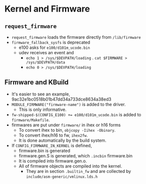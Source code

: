 Kernel and Firmware
===================

## `request_firmware`

- `request_firmware` loads the firmware directly from `/lib/firmware`
- `firmware_fallback_sysfs` is deprecated
  - e100 asks for `e100/d101m_ucode.bin`
  - udev receives an event and
    - `echo 1 > /sys/$DEVPATH/loading`
    . `cat $FIRMWARE > /sys/$DEVPATH/data`
    - `echo 0 > /sys/$DEVPATH/loading`

## Firmware and KBuild

* It's easier to see an example, 9ac32e1bc0518b01b47dd34a733dce8634a38ed3
* `MODULE_FIRMWARE("firmware-name")` is added to the driver.
  * This is only informative.
* `fw-shipped-$(CONFIG_E100) += e100/d101m_ucode.bin` is added to
  `firmware/Makefile`.
* firmwares are put under `firmware/` in ihex or h16 forms
  * To convert ihex to bin, `objcopy -Iihex -Obinary`.
  * To convert ihex/h16 to fw, `ihex2fw`.
  * It is done automatically by the build system.
* If `CONFIG_FIRMWARE_IN_KERNEL` is defined,
  * firmware.bin is generated
  * firmware.gen.S is generated, which `.incbin` firmware.bin
  * It is compiled into firmware.gen.o.
  * All of firmware objects are compiled into the kernel.
    * They are in section `.builtin_fw` and are collected by
      `include/asm-generic/vmlinux.lds.h`
